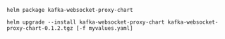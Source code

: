 `helm package kafka-websocket-proxy-chart`

`helm upgrade --install kafka-websocket-proxy-chart kafka-websocket-proxy-chart-0.1.2.tgz [-f myvalues.yaml]`

